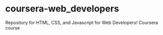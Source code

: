 # coursera-web_developers
Repository for HTML, CSS, and Javascript for Web Developers! Coursera course
